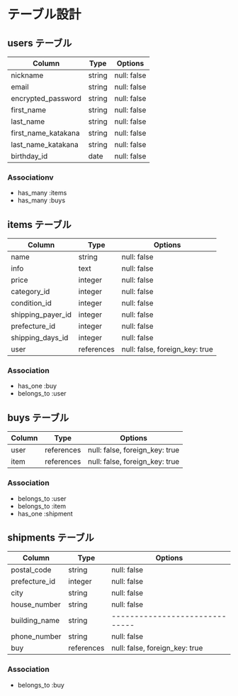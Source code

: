 # テーブル設計

## users テーブル

| Column              | Type   | Options     |
| --------------------| ------ | ----------- |
| nickname            | string | null: false |
| email               | string | null: false |
| encrypted_password  | string | null: false |
| first_name          | string | null: false |
| last_name           | string | null: false |
| first_name_katakana | string | null: false |
| last_name_katakana  | string | null: false |
| birthday_id         | date   | null: false |

### Associationv

- has_many :items
- has_many :buys

## items テーブル

| Column            | Type       | Options                        |
| ----------------- | ---------- | ------------------------------ |
| name              | string     | null: false                    |
| info              | text       | null: false                    |
| price             | integer    | null: false                    |
| category_id       | integer    | null: false                    |
| condition_id      | integer    | null: false                    |
| shipping_payer_id | integer    | null: false                    |
| prefecture_id     | integer    | null: false                    |
| shipping_days_id  | integer    | null: false                    |
| user              | references | null: false, foreign_key: true |

### Association

- has_one :buy
- belongs_to :user

## buys テーブル

| Column      | Type       | Options                        |
| ----------- | ---------- | ------------------------------ |
| user        | references | null: false, foreign_key: true |
| item        | references | null: false, foreign_key: true |

### Association

- belongs_to :user
- belongs_to :item
- has_one    :shipment


## shipments テーブル

| Column        | Type       | Options                        |
| ------------- | ---------- | ------------------------------ |
| postal_code   | string     | null: false                    |
| prefecture_id | integer    | null: false                    |
| city          | string     | null: false                    |
| house_number  | string     | null: false                    |
| building_name | string     | ------------------------------ |
| phone_number  | string     | null: false                    |
| buy           | references | null: false, foreign_key: true |

### Association

- belongs_to :buy